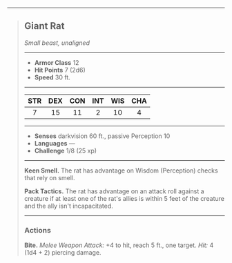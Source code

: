 ***
> ## Giant Rat
> *Small beast, unaligned*
> 
> ***
> 
> - **Armor Class** 12
> - **Hit Points** 7 (2d6)
> - **Speed** 30 ft.
> 
> ***
> 
> |STR|DEX|CON|INT|WIS|CHA|
> |:---:|:---:|:---:|:---:|:---:|:---:|
> |7|15|11|2|10|4|
> 
> ***
> 
> - **Senses** darkvision 60 ft., passive Perception 10
> - **Languages** —
> - **Challenge** 1/8 (25 xp)
> 
> ***
> 
> **Keen Smell.** The rat has advantage on Wisdom (Perception) checks that rely on smell.
> 
> **Pack Tactics.** The rat has advantage on an attack roll against a creature if at least one of the rat's allies is within 5 feet of the creature and the ally isn't incapacitated.
> 
> ***
> 
> ### Actions
> **Bite.** *Melee Weapon Attack:* +4 to hit, reach 5 ft., one target. *Hit:* 4 (1d4 + 2) piercing damage.